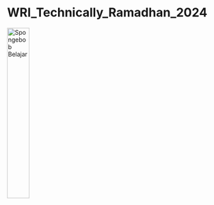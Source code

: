 # WRI_Technically_Ramadhan_2024

<p align="left">
   <!-- <img src="https://media.giphy.com/media/v1.Y2lkPTc5MGI3NjExdDU0aDF6azA3dnRxc3I1ZDRsemJkeWFxaGlkaXl5N2t3a3l2MHplNyZlcD12MV9pbnRlcm5hbF9naWZfYnlfaWQmY3Q9Zw/3o6wNIV9FP28JIleyk/giphy.gif" width="25%" alt="Spongebob Belajar"> -->
   <img src="https://media.giphy.com/media/lKXEBR8m1jWso/giphy.gif?cid=790b7611a8x8td5eajuttuuibyhbsou32ect9yanejkeoglt&ep=v1_gifs_search&rid=giphy.gif&ct=g" 
   width="32%" alt="Spongebob Belajar">
</p>